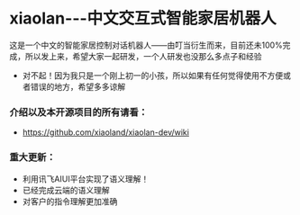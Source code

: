 # xiaolan---中文交互式智能家居机器人

这是一个中文的智能家居控制对话机器人——由叮当衍生而来，目前还未100%完成，所以发上来，希望大家一起研发，一个人研发也没那么多点子和经验

- 对不起！因为我只是一个刚上初一的小孩，所以如果有任何觉得使用不方便或者错误的地方，希望多多谅解

### 介绍以及本开源项目的所有请看：
- https://github.com/xiaoland/xiaolan-dev/wiki

### 重大更新：
- 利用讯飞AIUI平台实现了语义理解！
- 已经完成云端的语义理解
- 对客户的指令理解更加准确
